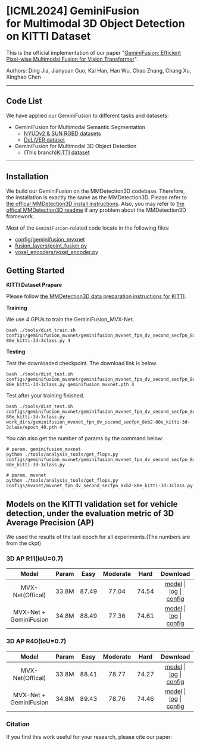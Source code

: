 # [ICML2024] GeminiFusion <br> for Multimodal 3D Object Detection on KITTI Dataset

This is the official implementation of our paper "[GeminiFusion: Efficient Pixel-wise Multimodal Fusion for Vision Transformer](Link)".

Authors: Ding Jia, Jianyuan Guo, Kai Han, Han Wu, Chao Zhang, Chang Xu, Xinghao Chen

----------------------------

## Code List

We have applied our GeminiFusion to different tasks and datasets:

* GeminiFusion for Multimodal Semantic Segmentation
  * [NYUDv2 & SUN RGBD datasets](https://github.com/JiaDingCN/GeminiFusion/tree/main)
  * [DeLiVER dataset](https://github.com/JiaDingCN/GeminiFusion/tree/DeLiVER)
* GeminiFusion for Multimodal 3D Object Detection
  * (This branch)[KITTI dataset](https://github.com/JiaDingCN/GeminiFusion/tree/3d_object_detection_kitti)
----------------

## Installation

We build our GeminiFusion on the MMDetection3D codebase. Therefore, the installation is exactly the same as the MMDetection3D. Please refer to [the offical MMDetection3D install instructions](https://mmdetection3d.readthedocs.io/en/latest/get_started.html). Also, you may refer to [the offical MMDetection3D readme](./README_mmdet3d.md) if any problem about the MMDetection3D framework.

Most of the `GeminiFusion`-related code locate in the following files: 
* [config/geminifusion_mvxnet](configs/geminifusion_mvxnet/geminifusion_mvxnet_fpn_dv_second_secfpn_8xb2-80e_kitti-3d-3class.py)
* [fusion_layers/point_fusion.py](mmdet3d/models/layers/fusion_layers/point_fusion.py)
* [voxel_encoders/voxel_encoder.py](mmdet3d/models/voxel_encoders/voxel_encoder.py)

## Getting Started

**KITTI Dataset Prapare**

Please follow [the MMDetection3D data preparation instructions for KITTI](https://mmdetection3d.readthedocs.io/en/v1.1.0/user_guides/dataset_prepare.html#kitti).

**Training**

We use 4 GPUs to train the GeminiFusion_MVX-Net.
```shell
bash ./tools/dist_train.sh configs/geminifusion_mvxnet/geminifusion_mvxnet_fpn_dv_second_secfpn_8xb2-80e_kitti-3d-3class.py 4
```

**Testing**

Test the downloaded checkpoint. The download link is below.
```shell
bash ./tools/dist_test.sh configs/geminifusion_mvxnet/geminifusion_mvxnet_fpn_dv_second_secfpn_8xb2-80e_kitti-3d-3class.py geminifusion_mvxnet.pth 4 
```

Test after your training finished.
```shell
bash ./tools/dist_test.sh configs/geminifusion_mvxnet/geminifusion_mvxnet_fpn_dv_second_secfpn_8xb2-80e_kitti-3d-3class.py work_dirs/geminifusion_mvxnet_fpn_dv_second_secfpn_8xb2-80e_kitti-3d-3class/epoch_40.pth 4 
```

You can also get the number of params by the command below:
```Shell
# param, geminifusion_mvxnet
python ./tools/analysis_tools/get_flops.py configs/geminifusion_mvxnet/geminifusion_mvxnet_fpn_dv_second_secfpn_8xb2-80e_kitti-3d-3class.py

# param, mvxnet
python ./tools/analysis_tools/get_flops.py configs/mvxnet/mvxnet_fpn_dv_second_secfpn_8xb2-80e_kitti-3d-3class.py
```

## Models on the KITTI validation set for vehicle detection, under the evaluation metric of 3D Average Precision (AP)

We used the results of the last epoch for all experiments.(The numbers are from the ckpt)                                             

### 3D AP R11(IoU=0.7) 

| Model |Param| Easy | Moderate | Hard | Download |
|:-------:|:--------:|:--------:|:-------:|:-------------------:|:--------:|
| MVX-Net(Offical) | 33.8M|87.49| 77.04| 74.54 | [model](https://download.openmmlab.com/mmdetection3d/v1.1.0_models/mvxnet/mvxnet_fpn_dv_second_secfpn_8xb2-80e_kitti-3d-3class/mvxnet_fpn_dv_second_secfpn_8xb2-80e_kitti-3d-3class-8963258a.pth) &#124; [log](https://download.openmmlab.com/mmdetection3d/v1.1.0_models/mvxnet/mvxnet_fpn_dv_second_secfpn_8xb2-80e_kitti-3d-3class/mvxnet_fpn_dv_second_secfpn_8xb2-80e_kitti-3d-3class-20230424_132228.log) &#124; [config](configs/mvxnet/mvxnet_fpn_dv_second_secfpn_8xb2-80e_kitti-3d-3class.py) |
| MVX-Net + GeminiFusion |34.8M|  88.49| 77.36| 74.61 | [model](https://github.com/JiaDingCN/GeminiFusion/releases/download/CheckPoint_and_Log/geminifusion_mvxnet.pth) &#124; [log](https://github.com/JiaDingCN/GeminiFusion/releases/download/CheckPoint_and_Log/geminifusion_mvxnet_training.log) &#124; [config](configs/geminifusion_mvxnet/geminifusion_mvxnet_fpn_dv_second_secfpn_8xb2-80e_kitti-3d-3class.py) |

### 3D AP R40(IoU=0.7) 

| Model | Param|Easy | Moderate | Hard | Download |
|:-------:|:--------:|:--------:|:-------:|:-------------------:|:--------:|
| MVX-Net(Offical) |33.8M| 88.41| 78.77| 74.27  | [model](https://download.openmmlab.com/mmdetection3d/v1.1.0_models/mvxnet/mvxnet_fpn_dv_second_secfpn_8xb2-80e_kitti-3d-3class/mvxnet_fpn_dv_second_secfpn_8xb2-80e_kitti-3d-3class-8963258a.pth) &#124; [log](https://download.openmmlab.com/mmdetection3d/v1.1.0_models/mvxnet/mvxnet_fpn_dv_second_secfpn_8xb2-80e_kitti-3d-3class/mvxnet_fpn_dv_second_secfpn_8xb2-80e_kitti-3d-3class-20230424_132228.log) &#124; [config](configs/mvxnet/mvxnet_fpn_dv_second_secfpn_8xb2-80e_kitti-3d-3class.py) |
| MVX-Net + GeminiFusion | 34.8M| 89.43| 78.76| 74.46  | [model](https://github.com/JiaDingCN/GeminiFusion/releases/download/CheckPoint_and_Log/geminifusion_mvxnet.pth) &#124; [log](https://github.com/JiaDingCN/GeminiFusion/releases/download/CheckPoint_and_Log/geminifusion_mvxnet_training.log) &#124; [config](configs/geminifusion_mvxnet/geminifusion_mvxnet_fpn_dv_second_secfpn_8xb2-80e_kitti-3d-3class.py) |

### Citation

If you find this work useful for your research, please cite our paper:

<!-- ```
@misc{rukhovich2023tr3d,
  doi = {10.48550/ARXIV.2302.02858},
  url = {https://arxiv.org/abs/2302.02858},
  author = {Rukhovich, Danila and Vorontsova, Anna and Konushin, Anton},
  title = {TR3D: Towards Real-Time Indoor 3D Object Detection},
  publisher = {arXiv},
  year = {2023}
}
``` -->
